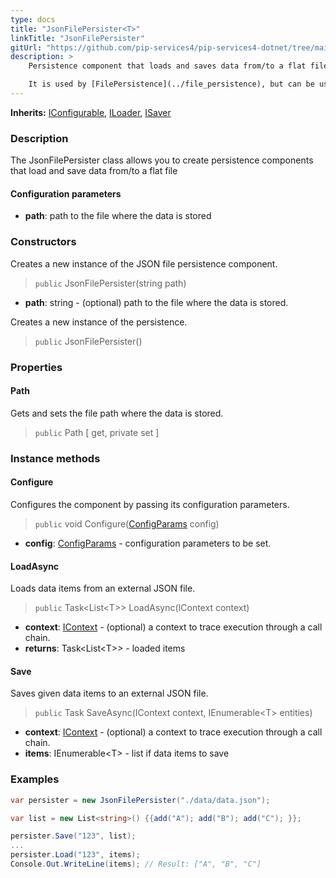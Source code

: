 ```yaml
---
type: docs
title: "JsonFilePersister<T>"
linkTitle: "JsonFilePersister"
gitUrl: "https://github.com/pip-services4/pip-services4-dotnet/tree/main/pip-services4-persistence-dotnet"
description: >
    Persistence component that loads and saves data from/to a flat file.

    It is used by [FilePersistence](../file_persistence), but can be useful on its own.
---
```


**Inherits:** [IConfigurable](../../../components/config/iconfigurable), [ILoader<T>](../../read/iloader), [ISaver<T>](../../write/isaver)

### Description

The JsonFilePersister class allows you to create persistence components that load and save data from/to a flat file


#### Configuration parameters

- **path**: path to the file where the data is stored

### Constructors
Creates a new instance of the JSON file persistence component.

> `public` JsonFilePersister(string path)

- **path**: string - (optional) path to the file where the data is stored.

Creates a new instance of the persistence.

> `public` JsonFilePersister()


### Properties

#### Path
Gets and sets the file path where the data is stored.

> `public` Path [ get, private set ]


### Instance methods

#### Configure
Configures the component by passing its configuration parameters.

> `public` void Configure([ConfigParams](../../../components/config/config_params) config)

- **config**: [ConfigParams](../../../components/config/config_params) - configuration parameters to be set.

#### LoadAsync
Loads data items from an external JSON file.

> `public` Task\<List\<T\>\> LoadAsync(IContext context)

- **context**: [IContext](../../../components/context/icontext) - (optional) a context to trace execution through a call chain.
- **returns**: Task\<List\<T\>\> - loaded items


#### Save
Saves given data items to an external JSON file.

> `public` Task SaveAsync(IContext context, IEnumerable\<T\> entities)

- **context**: [IContext](../../../components/context/icontext) - (optional) a context to trace execution through a call chain.
- **items**: IEnumerable\<T\> - list if data items to save


### Examples

```cs
var persister = new JsonFilePersister("./data/data.json");

var list = new List<string>() {{add("A"); add("B"); add("C"); }};

persister.Save("123", list);
...
persister.Load("123", items);
Console.Out.WriteLine(items); // Result: ["A", "B", "C"] 

```

